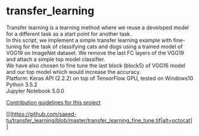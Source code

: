 # transfer_learning
Transfer learning is a learning method where we reuse a developed model for a different task as a start point for another task.   
In this script, we implement a simple transfer learning example with fine-tuning for the task of classifying cats and dogs using a 
trained model of VGG19 on ImageNet dataset. We remove the last FC layers of the VGG19 and attach a simple top model classifier.   
We have also chosen to fine tune the last block (block5) of VGG16 model and our top model which would increase the accuracy.  
Platform: Keras API (2.2.2) on top of TensorFlow GPU, tested on Windows10   
Python 3.5.2   
Jupyter Notebook 5.0.0  

[Contribution guidelines for this project](transfer_learning_fine_tune.tif)

[[(https://github.com/saeed-tu/transfer_learning/blob/master/transfer_learning_fine_tune.tif|alt=octocat]]
